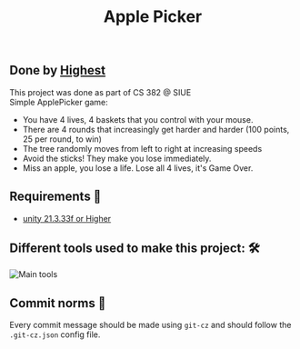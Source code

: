 <h1 align="center">
Apple Picker
</h1>

</br>

## Done by [Highest](https://github.com/highesttt)

This project was done as part of CS 382 @ SIUE <br>
Simple ApplePicker game: <br>
  - You have 4 lives, 4 baskets that you control with your mouse.
  - There are 4 rounds that increasingly get harder and harder (100 points, 25 per round, to win)
  - The tree randomly moves from left to right at increasing speeds
  - Avoid the sticks! They make you lose immediately.
  - Miss an apple, you lose a life. Lose all 4 lives, it's Game Over.

## Requirements 📝

- [unity 21.3.33f or Higher](https://unity.com/releases/editor/whats-new/2021.3.33?clickref=1101lzELX2P5&utm_source=partnerize&utm_medium=affiliate&utm_campaign=unity_affiliate)

## Different tools used to make this project: 🛠️

![Main tools](https://skillicons.dev/icons?i=vscode,unity&perline=9)

## Commit norms 📝

Every commit message should be made using `git-cz` and should follow the `.git-cz.json` config file.
